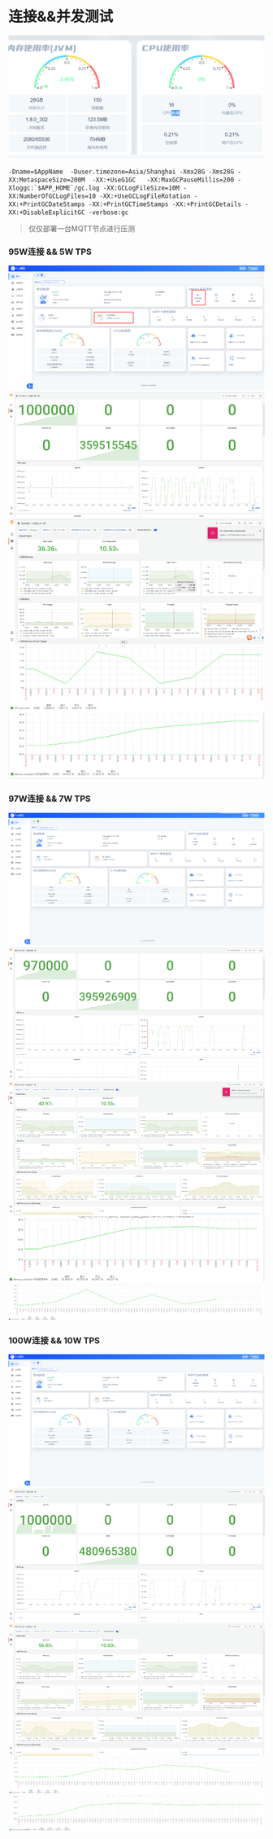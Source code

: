 # 连接&&并发测试

![image.png](../../../assets/images/test/img.png)
```shell
-Dname=$AppName  -Duser.timezone=Asia/Shanghai -Xmx28G -Xms28G -XX:MetaspaceSize=200M  -XX:+UseG1GC   -XX:MaxGCPauseMillis=200 -Xloggc:`$APP_HOME`/gc.log -XX:GCLogFileSize=10M -XX:NumberOfGCLogFiles=10 -XX:+UseGCLogFileRotation -XX:+PrintGCDateStamps -XX:+PrintGCTimeStamps -XX:+PrintGCDetails -XX:+DisableExplicitGC -verbose:gc
```
> 仅仅部署一台MQTT节点进行压测

### 95W连接 && 5W TPS
![Dashboard](../../../assets/images/test/img_53.png)
![MQTT](../../../assets/images/test/img_54.png)
![MQTT](../../../assets/images/test/img_55.png)
![JVM](../../../assets/images/test/img_56.png)
![JVM](../../../assets/images/test/img_57.png)

### 97W连接 && 7W TPS
![Dashboard](../../../assets/images/test/img_58.png)
![MQTT](../../../assets/images/test/img_59.png)
![MQTT](../../../assets/images/test/img_60.png)
![JVM](../../../assets/images/test/img_61.png)
![JVM](../../../assets/images/test/img_62.png)

### 100W连接 && 10W TPS
![Dashboard](../../../assets/images/test/img_63.png)
![MQTT](../../../assets/images/test/img_64.png)
![MQTT](../../../assets/images/test/img_65.png)
![JVM](../../../assets/images/test/img_66.png)
![JVM](../../../assets/images/test/img_67.png)